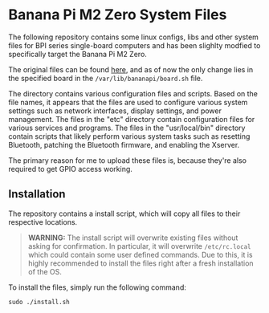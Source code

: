 # Banana Pi M2 Zero System Files

The following repository contains some linux configs, libs and other system files
for BPI series single-board computers and has been slighlty modfied to specifically
target the Banana Pi M2 Zero.

The original files can be found [here](https://github.com/BPI-SINOVOIP/BPI-files/tree/master/others/bpi-service), and as of now the only change lies in the specified board in the `/var/lib/bananapi/board.sh` file.

The directory contains various configuration files and scripts. Based on the file names, it appears that the files are used to configure various system settings such as network interfaces, display settings, and power management. The files in the "etc" directory contain configuration files for various services and programs. The files in the "usr/local/bin" directory contain scripts that likely perform various system tasks such as resetting Bluetooth, patching the Bluetooth firmware, and enabling the Xserver.

The primary reason for me to upload these files is, because they're also required to get GPIO access working.

## Installation

The repository contains a install script, which will copy all files to their respective locations.

> **WARNING:** The install script will overwrite existing files without asking for confirmation. In particular, it will overwrite `/etc/rc.local` which could contain some user defined commands.
> Due to this, it is highly recommended to install the files right after a fresh installation of the OS.

To install the files, simply run the following command:

    sudo ./install.sh

